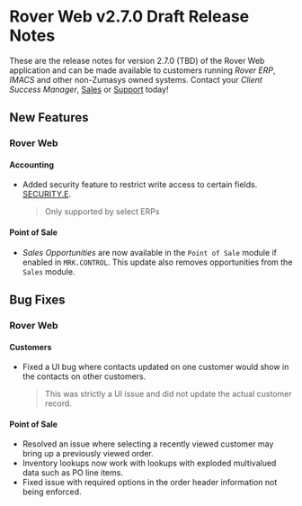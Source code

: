 # Rover Web v2.7.0 Draft Release Notes

<badge text= "Version 2.7.0" vertical="middle" />

<PageHeader />

These are the release notes for version 2.7.0 (TBD) of the Rover Web application and can be made available to customers running _Rover ERP_, _IMACS_ and other non-Zumasys owned systems. Contact your _Client Success Manager_, [Sales](mailto:sales@zumasys.com?subject=Rover%20Web%20v2.7.0) or [Support](mailto:help@zumasys.com?subject=Rover%20Web%20v2.7.0) today!

## New Features

### Rover Web

#### Accounting

- Added security feature to restrict write access to certain fields. [SECURITY.E](../../../../rover/ACE-OVERVIEW/ACE-ENTRY/SECURITY-E/SECURITY-E-3/README.md).
  > Only supported by select ERPs

#### Point of Sale
  
- _Sales Opportunities_ are now available in the `Point of Sale` module if enabled in `MRK.CONTROL`. This update also removes opportunities from the `Sales` module.

## Bug Fixes

### Rover Web

#### Customers
  
- Fixed a UI bug where contacts updated on one customer would show in the contacts on other customers.
  > This was strictly a UI issue and did not update the actual customer record.

#### Point of Sale

- Resolved an issue where selecting a recently viewed customer may bring up a previously viewed order.
- Inventory lookups now work with lookups with exploded multivalued data such as PO line items.
- Fixed issue with required options in the order header information not being enforced.
